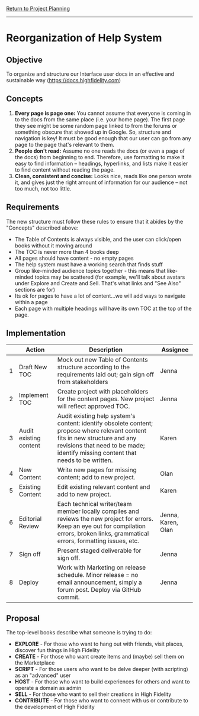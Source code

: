 [Return to Project Planning](overview.html)

---

# Reorganization of Help System

## Objective

To organize and structure our Interface user docs in an effective and sustainable way (https://docs.highfidelity.com)

## Concepts 

1. **Every page is page one:** You cannot assume that everyone is coming in to the docs from the same place (i.e. your home page). The first page they see might be some random page linked to from the forums or something obscure that showed up in Google. So, structure and navigation is key! It must be good enough that our user can go from any page to the page that's relevant to them.
2. **People don't read:** Assume no one reads the docs (or even a page of the docs) from beginning to end. Therefore, use formatting to make it easy to find information – headings, hyperlinks, and lists make it easier to find content without reading the page.
3. **Clean, consistent and concise:** Looks nice, reads like one person wrote it, and gives just the right amount of information for our audience – not too much, not too little.

## Requirements 

The new structure must follow these rules to ensure that it abides by the "Concepts" described above: 

* The Table of Contents is always visible, and the user can click/open books without it moving around
* The TOC is never more than 4 books deep
* All pages should have content - no empty pages
* The help system must have a working search that finds stuff
* Group like-minded audience topics together - this means that like-minded topics may be scattered (for example, we'll talk about avatars under Explore and Create and Sell. That's what links and "See Also" sections are for)
* Its ok for pages to have a lot of content...we will add ways to navigate within a page
* Each page with multiple headings will have its own TOC at the top of the page. 

## Implementation 

<table>
  <thead><tr>
    <th>&nbsp;</th>
    <th>Action</th>
    <th>Description</th>
    <th>Assignee</th>
  </tr></thead>
  <tbody>
    <tr>
      <td>1</td>
      <td>Draft New TOC</td>
      <td>Mock out new Table of Contents structure according to the requirements laid out; gain sign off from stakeholders</td>
      <td>Jenna</td>
    </tr>
    <tr>
      <td>2</td>
      <td>Implement TOC</td>
      <td>Create project with placeholders for the content pages. New project will reflect approved TOC.</td>
      <td>Jenna</td>
    </tr>
    <tr>
      <td>3</td>
      <td>Audit existing content</td>
      <td>Audit existing help system's content: identify obsolete content; propose where relevant content fits in new structure and any revisions that need to be made; identify missing content that needs to be written.</td>
      <td>Karen</td>
    </tr>
    <tr>
      <td>4</td>
      <td>New Content</td>
      <td>Write new pages for missing content; add to new project.</td>
      <td>Olan</td>
    </tr>
    <tr>
      <td>5</td>
      <td>Existing Content</td>
      <td>Edit existing relevant content and add to new project.</td>
      <td>Karen</td>
    </tr>
    <tr>
      <td>6</td>
      <td>Editorial Review</td>
      <td>Each technical writer/team member locally compiles and reviews the new project for errors. Keep an eye out for compilation errors, broken links, grammatical errors, formatting issues, etc.</td>
      <td>Jenna, Karen, Olan</td>
    </tr>
    <tr>
      <td>7</td>
      <td>Sign off</td>
      <td>Present staged deliverable for sign off.</td>
      <td>Jenna</td>
    </tr>
    <tr>
      <td>8</td>
      <td>Deploy</td>
      <td>Work with Marketing on release schedule. Minor release = no email announcement, simply a forum post. Deploy via GitHub commit. </td>
      <td>Jenna</td>
    </tr> 
  </tbody>
</table>

## Proposal

The top-level books describe what someone is trying to do:

* **EXPLORE** - For those who want to hang out with friends, visit places, discover fun things in High Fidelity
* **CREATE** - For those who want create items and (maybe) sell them on the Marketplace
* **SCRIPT** - For those users who want to be delve deeper (with scripting) as an "advanced" user
* **HOST** - For those who want to build experiences for others and want to operate a domain as admin
* **SELL** - For those who want to sell their creations in High Fidelity
* **CONTRIBUTE** - For those who want to connect with us or contribute to the development of High Fidelity

